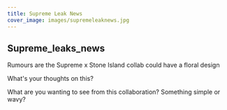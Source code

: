 ```yaml
---
title: Supreme Leak News
cover_image: images/supremeleaknews.jpg
---
```


## Supreme_leaks_news
  Rumours are the Supreme x Stone Island collab could have a floral design

  What's your thoughts on this?

  What are you wanting to see from this collaboration? Something simple or wavy?
